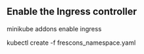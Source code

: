 ## Enable the Ingress controller 

minikube addons enable ingress


kubectl create -f frescons_namespace.yaml
